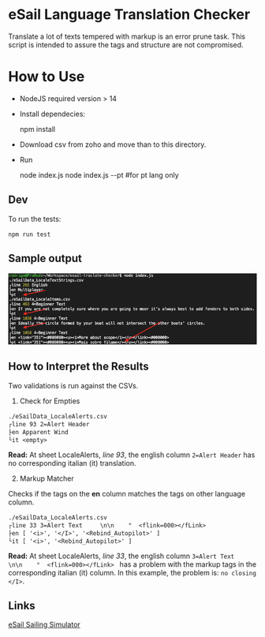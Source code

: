 # eSail Language Translation Checker

Translate a lot of texts tempered with markup is an error prune task. This script is intended to assure the tags and structure are not compromised.

# How to Use

* NodeJS required version > 14

* Install dependecies:

    npm install

* Download csv from zoho and move than to this directory.

* Run

    node index.js
    node index.js --pt #for pt lang only

## Dev

To run the tests:

    npm run test

## Sample output

![demo0](./esail-translate-checker.png)


## How to Interpret the Results

Two validations is run against the CSVs.

1. Check for Empties

```
./eSailData_LocaleAlerts.csv
┌line 93 2=Alert Header
├en Apparent Wind
└it <empty>
```

**Read:** At sheet LocaleAlerts, *line 93*, the english column `2=Alert Header` has no corresponding italian (it) translation.

2. Markup Matcher

Checks if the tags on the **en** column matches the tags on other language column.

```
./eSailData_LocaleAlerts.csv
┌line 33 3=Alert Text     \n\n    °  <flink=000></fLink>
├en [ '<i>', '</I>', '<Rebind_Autopilot>' ]
└it [ '<i>', '<Rebind_Autopilot>' ]
```

**Read:** At sheet LocaleAlerts, *line 33*, the english column `3=Alert Text     \n\n    °  <flink=000></fLink> ` has a problem with the markup tags in the corresponding italian (it) column. In this example, the problem is: `no closing </I>`.

## Links

[eSail Sailing Simulator](https://www.esailyachtsimulator.com/)
